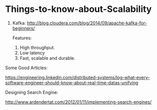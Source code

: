 # Things-to-know-about-Scalability

1. Kafka:
    http://blog.cloudera.com/blog/2014/09/apache-kafka-for-beginners/
    

    Features:
    1. High throughput.
    2. Low latency
    3. Fast, scalable and durable.
    
    
Some Good Articles:

https://engineering.linkedin.com/distributed-systems/log-what-every-software-engineer-should-know-about-real-time-datas-unifying

Designing Search Engine:

http://www.ardendertat.com/2012/01/11/implementing-search-engines/
